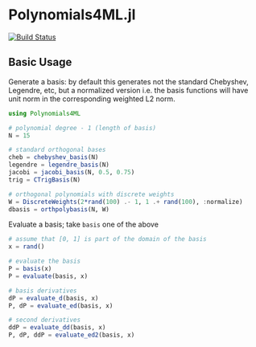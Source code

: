 # Polynomials4ML.jl

<!-- [![Stable](https://img.shields.io/badge/docs-stable-blue.svg)](https://ACEsuit.github.io/Polynomials4ML.jl/stable/)
[![Dev](https://img.shields.io/badge/docs-dev-blue.svg)](https://ACEsuit.github.io/Polynomials4ML.jl/dev/) -->
[![Build Status](https://github.com/ACEsuit/Polynomials4ML.jl/actions/workflows/CI.yml/badge.svg?branch=main)](https://github.com/ACEsuit/Polynomials4ML.jl/actions/workflows/CI.yml?query=branch%3Amain)

## Basic Usage 

Generate a basis: by default this generates not the standard Chebyshev, Legendre, etc, but a normalized version i.e. the basis functions will have unit norm in the corresponding weighted L2 norm. 
```julia 
using Polynomials4ML 

# polynomial degree - 1 (length of basis)
N = 15 

# standard orthogonal bases 
cheb = chebyshev_basis(N)
legendre = legendre_basis(N) 
jacobi = jacobi_basis(N, 0.5, 0.75)
trig = CTrigBasis(N)

# orthogonal polynomials with discrete weights 
W = DiscreteWeights(2*rand(100) .- 1, 1 .+ rand(100), :normalize)
dbasis = orthpolybasis(N, W)
``` 

Evaluate a basis; take `basis` one of the above
```julia 
# assume that [0, 1] is part of the domain of the basis
x = rand()

# evaluate the basis
P = basis(x) 
P = evaluate(basis, x)

# basis derivatives 
dP = evaluate_d(basis, x)
P, dP = evaluate_ed(basis, x)

# second derivatives 
ddP = evaluate_dd(basis, x)
P, dP, ddP = evaluate_ed2(basis, x)
```

